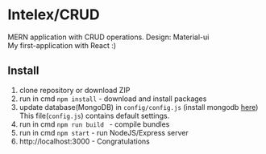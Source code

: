# Intelex/CRUD
MERN application with CRUD operations. Design: Material-ui
<br /> My first-application with React  :)

## Install

1. clone repository or download ZIP
2. run in cmd `npm install` - download and install packages
3. update database(MongoDB) in `config/config.js` (install mongodb [here](https://docs.mongodb.com/manual/installation/))
   This file(`config.js`) contains default settings.
4. run in cmd `npm run build ` - compile bundles
5. run in cmd `npm start` - run NodeJS/Express server
6. http://localhost:3000 - Congratulations
